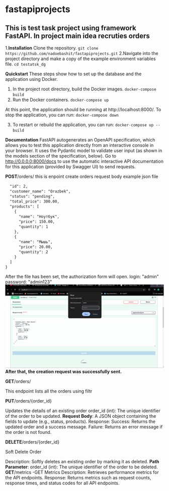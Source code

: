 # fastapiprojects

## This is test task project using framework FastAPI. In project main idea recruties orders

1.**Installation**
Clone the repository.
`git clone https://github.com/nadoebashit/fastapiprojects.git`
2.Navigate into the project directory and make a copy of the example environment variables file.
`cd testatsk_dg`

**Quickstart**
These steps show how to set up the database and the application using Docker.

1. In the project root directory, build the Docker images.
   `docker-compose build`
2. Run the Docker containers.
   `docker-compose up`

At this point, the application should be running at http://localhost:8000/. To stop the application, you can run:
`docker-compose down`

3. To restart or rebuild the application, you can run:
   `docker-compose up --build`

**Documentation**
FastAPI autogenerates an OpenAPI specification, which allows you to test this application directly from an interactive console in your browser. It uses the Pydantic model to validate user input (as shown in the models section of the specification, below). Go to http://0.0.0.0:8000/docs to use the automatic interactive API documentation for this application (provided by Swagger UI) to send requests.

**POST**/orders/
this is enpoint create orders
request body
example json file

```{
  "id": 2,
  "customer_name": "Orazbek",
  "status": "pending",
  "total_price": 300.00,
  "products": [
    {
      "name": "Ноутбук",
      "price": 150.00,
      "quantity": 1
    },
    {
      "name": "Мышь",
      "price": 20.00,
      "quantity": 2
    }
  ]
}
```

After the file has been set, the authorization form will open. login: "admin"
password: "admin123"
![Alt text](image.png)
**After that, the creation request was successfully sent.**

**GET**/orders/

This endpoint lists all the orders using filtr

**PUT**/orders/{order_id}

Updates the details of an existing order
order_id (int): The unique identifier of the order to be updated.
**Request Body**:
A JSON object containing the fields to update (e.g., status, products).
Response:
Success: Returns the updated order and a success message.
Failure: Returns an error message if the order is not found.

**DELETE**/orders/{order_id}

Soft Delete Order

Description: Softly deletes an existing order by marking it as deleted.
**Path Parameter**:
order_id (int): The unique identifier of the order to be deleted.
**GET**/metrics -GET Metrics
Description: Retrieves performance metrics for the API endpoints.
Response:
Returns metrics such as request counts, response times, and status codes for all API endpoints.
